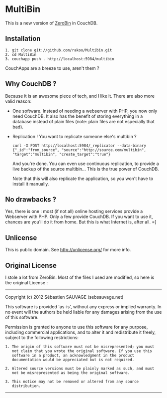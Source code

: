 # MultiBin

This is a new version of
[ZeroBin](https://github.com/sebsauvage/ZeroBin) in CouchDB.

## Installation

  ```
  1. git clone git://github.com/rakoo/Multibin.git
  2. cd MultiBin
  3. couchapp push . http://localhost:5984/multibin
  ```

CouchApps are a breeze to use, aren't them ?

## Why CouchDB ?

Because it is an awesome piece of tech, and I like it. There are also
more valid reason:

- One software. Instead of needing a webserver with PHP, you now only
  need CouchDB. It also has the benefit of storing everything in a
  database instead of plain files (note: plain files are not especially
      that bad).
- Replication ! You want to replicate someone else's multibin ?
  
  ```
  curl -X POST http://localhost:5984/_replicator --data-binary {"_id":"from_source", "source":"http://source.com/multibin", "target":"multibin", "create_target":"true"}
  ```

  And you're done. You can even use continuous replication, to provide a
  live backup of the source multibin... This is the true power of
  CouchDB.

  Note that this will also replicate the application, so you won't have
  to install it manually.

## No drawbacks ?

Yes, there is one : most (if not all) online hosting
services provide a Webserver with PHP. Only a few provide CouchDB. If
you want to use it, chances are you'll do it from home. But this is what
Internet is, after all. =]

## Unlicense

This is public domain. See http://unlicense.org/ for more info.

## Original License

I stole a lot from ZeroBin. Most of the files I used are modified, so here is the original License : 

------------------------------------------------------------------------------

Copyright (c) 2012 Sébastien SAUVAGE (sebsauvage.net)

  This software is provided 'as-is', without any express or implied
  warranty.  In no event will the authors be held liable for any damages
  arising from the use of this software.

  Permission is granted to anyone to use this software for any purpose,
  including commercial applications, and to alter it and redistribute it
  freely, subject to the following restrictions:

    1. The origin of this software must not be misrepresented; you must
       not claim that you wrote the original software. If you use this
       software in a product, an acknowledgment in the product
       documentation would be appreciated but is not required.

    2. Altered source versions must be plainly marked as such, and must
       not be misrepresented as being the original software.

    3. This notice may not be removed or altered from any source
       distribution.

  ------------------------------------------------------------------------------

